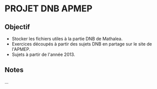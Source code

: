 # PROJET DNB APMEP

## Objectif

* Stocker les fichiers utiles à la partie DNB de Mathalea.
* Exercices découpés à partir des sujets DNB en partage sur le site de l'APMEP.
* Sujets à partir de l'année 2013.

    
## Notes

...